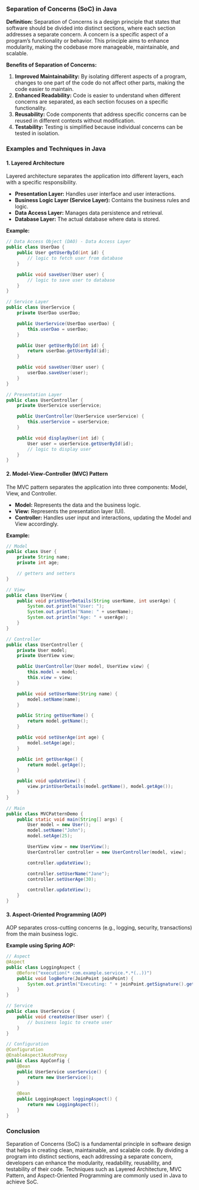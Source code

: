 ### Separation of Concerns (SoC) in Java

**Definition:** Separation of Concerns is a design principle that states that software should be divided into distinct sections, where each section addresses a separate concern. A concern is a specific aspect of a program’s functionality or behavior. This principle aims to enhance modularity, making the codebase more manageable, maintainable, and scalable.

**Benefits of Separation of Concerns:**
1. **Improved Maintainability:** By isolating different aspects of a program, changes to one part of the code do not affect other parts, making the code easier to maintain.
2. **Enhanced Readability:** Code is easier to understand when different concerns are separated, as each section focuses on a specific functionality.
3. **Reusability:** Code components that address specific concerns can be reused in different contexts without modification.
4. **Testability:** Testing is simplified because individual concerns can be tested in isolation.

### Examples and Techniques in Java

#### 1. **Layered Architecture**

Layered architecture separates the application into different layers, each with a specific responsibility.

- **Presentation Layer:** Handles user interface and user interactions.
- **Business Logic Layer (Service Layer):** Contains the business rules and logic.
- **Data Access Layer:** Manages data persistence and retrieval.
- **Database Layer:** The actual database where data is stored.

**Example:**

```java
// Data Access Object (DAO) - Data Access Layer
public class UserDao {
    public User getUserById(int id) {
        // logic to fetch user from database
    }

    public void saveUser(User user) {
        // logic to save user to database
    }
}

// Service Layer
public class UserService {
    private UserDao userDao;

    public UserService(UserDao userDao) {
        this.userDao = userDao;
    }

    public User getUserById(int id) {
        return userDao.getUserById(id);
    }

    public void saveUser(User user) {
        userDao.saveUser(user);
    }
}

// Presentation Layer
public class UserController {
    private UserService userService;

    public UserController(UserService userService) {
        this.userService = userService;
    }

    public void displayUser(int id) {
        User user = userService.getUserById(id);
        // logic to display user
    }
}
```

#### 2. **Model-View-Controller (MVC) Pattern**

The MVC pattern separates the application into three components: Model, View, and Controller.

- **Model:** Represents the data and the business logic.
- **View:** Represents the presentation layer (UI).
- **Controller:** Handles user input and interactions, updating the Model and View accordingly.

**Example:**

```java
// Model
public class User {
    private String name;
    private int age;

    // getters and setters
}

// View
public class UserView {
    public void printUserDetails(String userName, int userAge) {
        System.out.println("User: ");
        System.out.println("Name: " + userName);
        System.out.println("Age: " + userAge);
    }
}

// Controller
public class UserController {
    private User model;
    private UserView view;

    public UserController(User model, UserView view) {
        this.model = model;
        this.view = view;
    }

    public void setUserName(String name) {
        model.setName(name);
    }

    public String getUserName() {
        return model.getName();
    }

    public void setUserAge(int age) {
        model.setAge(age);
    }

    public int getUserAge() {
        return model.getAge();
    }

    public void updateView() {
        view.printUserDetails(model.getName(), model.getAge());
    }
}

// Main
public class MVCPatternDemo {
    public static void main(String[] args) {
        User model = new User();
        model.setName("John");
        model.setAge(25);

        UserView view = new UserView();
        UserController controller = new UserController(model, view);

        controller.updateView();

        controller.setUserName("Jane");
        controller.setUserAge(30);

        controller.updateView();
    }
}
```

#### 3. **Aspect-Oriented Programming (AOP)**

AOP separates cross-cutting concerns (e.g., logging, security, transactions) from the main business logic.

**Example using Spring AOP:**

```java
// Aspect
@Aspect
public class LoggingAspect {
    @Before("execution(* com.example.service.*.*(..))")
    public void logBefore(JoinPoint joinPoint) {
        System.out.println("Executing: " + joinPoint.getSignature().getName());
    }
}

// Service
public class UserService {
    public void createUser(User user) {
        // business logic to create user
    }
}

// Configuration
@Configuration
@EnableAspectJAutoProxy
public class AppConfig {
    @Bean
    public UserService userService() {
        return new UserService();
    }

    @Bean
    public LoggingAspect loggingAspect() {
        return new LoggingAspect();
    }
}
```

### Conclusion

Separation of Concerns (SoC) is a fundamental principle in software design that helps in creating clean, maintainable, and scalable code. By dividing a program into distinct sections, each addressing a separate concern, developers can enhance the modularity, readability, reusability, and testability of their code. Techniques such as Layered Architecture, MVC Pattern, and Aspect-Oriented Programming are commonly used in Java to achieve SoC.